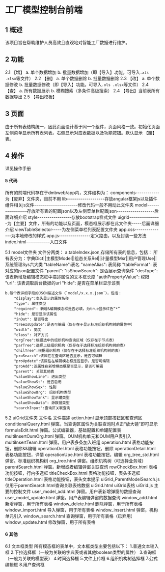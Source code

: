 # 工厂模型控制台前端

## 1 概述

该项目旨在帮助维护人员高效且直观地对智能工厂数据进行维护。

## 2 功能

2.1 【增】
   a. 单个数据增加
   b. 批量数据增加（即【导入】功能。可导入`.xls .xlsx`等文件）
2.2 【删】
   a. 单个数据删除
   b. 批量数据删除
2.3 【改】
   a. 单个数据修改
   b. 批量数据修改（即【导入】功能。可导入`.xls .xlsx`等文件）
2.4 【查】
   a. 所有数据展示
   b. 模糊搜索（多条件高级搜索）
2.4 【导出】当前表所有数据导出
2.5 【导出模板】

## 3 页面

由于所有表结构统一，因此页面设计基于同一个组件，页面风格一致。初始化页面左侧菜单显示所有表列表。右侧显示对应表数据以及功能按钮。默认显示 【罐】表。

## 4 操作
详见操作手册

#### 5 代码
所有的前端代码存在于dmbweb/app内，文件结构为：
   components------------为【废弃】文件夹，目前不用
   lib-------------------存放angular框架js以及插件组件相关js文件----------------------修改代码一般不用动此文件夹
   model-----------------存放所有表的配置json以及左侧菜单栏配置json-------------------后面详细介绍
   style-----------------存放bootstrap样式文件
   uigrid----------------为【主要】文件，所有的功能以及页面，模态框展示都在此文件夹-----后面详细介绍
   viewTableSelector-----为左侧菜单栏列表配置文件夹
   app.css---------------为本地修改的样式
   app.js----------------定义路由，以及封装一些方法
   index.html------------入口文件
   
5.1 model文件夹
文件分两类：
    a.tableIndex.json,存储所有表的信息，包括：
  		  所有表分为：字典Dict||主模型Model||组态关系Rel||计量模型Msr||用户管理Use||系统管理Sys六大类
   		"tableName":表名
		"nameAlias": 表简称
		"tableFormat": 表对应的json配置文件
		"parent":
		"isShowSearch": 是否展示查询条件
		"desType": 该表新增及编辑模态框中描述属性的文本框长度
		"authPropertyValue": 权限
		"url": 该表调取后台数据的url
		"hide": 是否在菜单栏显示该表
		
	b.每个表详细字段的JSON描述文件（`model/x.x.x.json`），包括：	
		"display":表头显示的属性名称
		"type": 属性类型
		"required": 新增&编辑模态框是否必填，为true显示红色“*”
		"hide": 是否显示该属性
		"inOut": 是否导出
		"treeIsUpdate":是否可编辑（仅存在于显示标准组织机构树的属性中）
		"width": 宽度
		"class": 对齐方式
		"orgTree":根据选中的组织机构查询区域（仅存在于节点表）
		"parTree":选择上级组织机构（仅存在于选择标准组织机构树的表）
		"chilTree":根据组织机构（仅存在于选择标准组织机构树的表）
		"proSearch":该属性在查询区是否显示，是否可编辑
		"proUpdate":该属性在编辑模态框是否显示，是否可编辑
		"proAdd":该属性在新增模态框是否显示，是否可编辑
		"parent": 关联其他表
		"valueShowLine": 进出类型
		"valueShowSt": 是否启用
		"valueShowSex": 性别
		"valueShowOrg": 组织机构类型
		"valueShowTank": 显示罐类型
		"valueShowData": 源数据类型
		"searchInput":查询区关联查询
5.2 uiGrid文件夹
    文件名                                                         文件描述
    action.html                          	显示顶部按钮区和查询区
    conditionalQuery.html				 	弹窗。当查询区属性为关联查询时点击“放大镜”即可显示
    formulaEdit.html						弹窗。公式编辑器，基础配置和单罐配置表
    multiInsertOumOrg.html               	弹窗。OUM机构单元和OUM用户表引入
    multiInsertTeam.html				 	弹窗。用户表多条加入班组
    operation.html                       	表格功能按钮，删除&&编辑
    operationDel.html                		表格功能按钮，删除
    operationDetail.html 					表格功能按钮，详情
    operationUpe.html 						表格功能按钮，编辑
    org_tree_std.html						弹窗。标准组织机构树
    org_tree.html							弹窗。组织机构树（可选择业务域）
    parentSearch.html						弹窗。新增或者编辑弹窗关联查询
    rowCheckBox.html						表格功能按钮，行内多选框
    titleCheckBox.html						表格功能按钮，表头多选框
    titleOperation.html						表格功能按钮，表头文本提示
    uiGrid_ParentModelSearch.js				仅用于parentSearch.html查询关联表格数据
    uiGrid.html								uiGrid表格
    uiGrid.js								主要的控制文件
    user_model_add.html						弹窗。用户表新增弹窗的数据查询
    user_model_update.html					弹窗。用户表编辑弹窗的数据查询
    window_add.html							新增弹窗，用于所有表格
    window_delete.html						删除弹窗，用于所有表格
    window_import.html						导入弹窗，用于所有表格
    window_insert.html						弹窗。机构单元引入
    window_search.html						查询弹窗，用于所有表格（已弃用）
    window_update.html						修改弹窗，用于所有表格
#### 6 其他
6.1 文本框类型
    所有模态框的表单中，文本框类型主要包括以下：
	    1.普通文本输入框
	    2.下拉选择框（一般为关联的字典表或者其他boolean类型的属性）
	    3.查询框（一般为关联的模型表）
	    4.时间选择框
	    5.文件上传框
	    6.组织机构树选择框
	    7.公式编辑框
	    8.用户查询框
